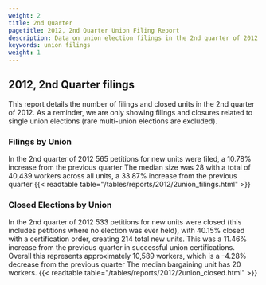 ```yaml
---
weight: 2
title: 2nd Quarter
pagetitle: 2012, 2nd Quarter Union Filing Report
description: Data on union election filings in the 2nd quarter of 2012
keywords: union filings
weight: 1
---
```


## 2012, 2nd Quarter filings

This report details the number of filings and closed units in the 2nd quarter of 2012. As a reminder, we are only showing filings and closures related to single union elections (rare multi-union elections are excluded).

### Filings by Union
In the 2nd quarter of 2012 565 petitions for new units were filed, a 10.78% increase from the previous quarter The median size was 28 with a total of 40,439 workers across all units, a 33.87% increase from the previous quarter
{{< readtable table="/tables/reports/2012/2union_filings.html" >}}

### Closed Elections by Union
In the 2nd quarter of 2012 533 petitions for new units were closed (this includes petitions where no election was ever held), with 40.15% closed with a certification order, creating 214 total new units. This was a 11.46% increase from the previous quarter in successful union certifications. Overall this represents approximately 10,589 workers, which is a -4.28% decrease from the previous quarter The median bargaining unit has 20 workers.
{{< readtable table="/tables/reports/2012/2union_closed.html" >}}
